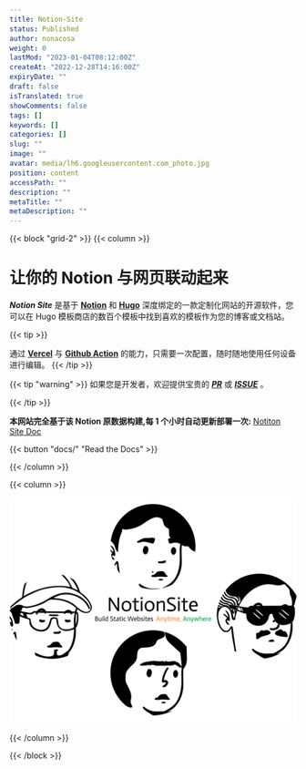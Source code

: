 ```yaml
---
title: Notion-Site
status: Published
author: nonacosa
weight: 0
lastMod: "2023-01-04T08:12:00Z"
createAt: "2022-12-28T14:16:00Z"
expiryDate: ""
draft: false
isTranslated: true
showComments: false
tags: []
keywords: []
categories: []
slug: ""
image: ""
avatar: media/lh6.googleusercontent.com_photo.jpg
position: content
accessPath: ""
description: ""
metaTitle: ""
metaDescription: ""
---
```

{{< block "grid-2" >}}
{{< column >}}

# 让你的 Notion 与网页联动起来
 ***Notion Site*** 是基于 **[Notion](https://www.notion.so/)** 和 **[Hugo](https://gohugo.io/)** 深度绑定的一款定制化网站的开源软件，您可以在 Hugo 模板商店的数百个模板中找到喜欢的模板作为您的博客或文档站。

<!--more-->{{< tip >}}
通过 **[Vercel](https://vercel.com/)** 与 **[Github Action](https://docs.github.com/en/actions)** 的能力，只需要一次配置，随时随地使用任何设备进行编辑。
{{< /tip >}}

{{< tip "warning" >}}
如果您是开发者，欢迎提供宝贵的 ***[PR](https://github.com/pkwenda/notion-site/pulls)*** 或 ***[ISSUE](https://github.com/pkwenda/notion-site/issues)*** 。

{{< /tip >}}

 **本网站完全基于该 Notion 原数据构建,每 1 个小时自动更新部署一次:** [Notiton Site Doc](https://www.notion.so/2bd00e5dfff3449ba81e0142f8af9bbb)

{{< button "docs/" "Read the Docs" >}}

{{< /column >}}

{{< column >}}

![](media/prod-files-secure.s3.us-west-2.amazonaws.com_ec7ebeb5-f938-4ca7-b332-96b82a450bb7.png)



{{< /column >}}

{{< /block >}}



